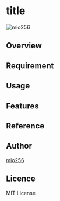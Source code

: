 # title

![mio256](https://avatars.githubusercontent.com/u/71450182)

## Overview

## Requirement

## Usage

## Features

## Reference

## Author

[mio256](https://github.com/mio256)

## Licence

MIT License